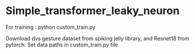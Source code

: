# Simple_transformer_leaky_neuron


For training : python custom_train.py

Download dvs gesture dataset from spiking jelly library, and Resnet18 from pytorch.
Set data paths in custom_train.py file.
